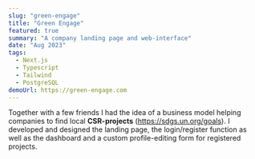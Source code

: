 ```yaml
---
slug: "green-engage"
title: "Green Engage"
featured: true
summary: "A company landing page and web-interface"
date: "Aug 2023"
tags:
  - Next.js
  - Typescript
  - Tailwind
  - PostgreSQL
demoUrl: https://green-engage.com
---
```


Together with a few friends I had the idea of a business model helping companies to find local **CSR-projects** (https://sdgs.un.org/goals). I developed and designed the landing page, the login/register function as well as the dashboard and a custom profile-editing form for registered projects.

